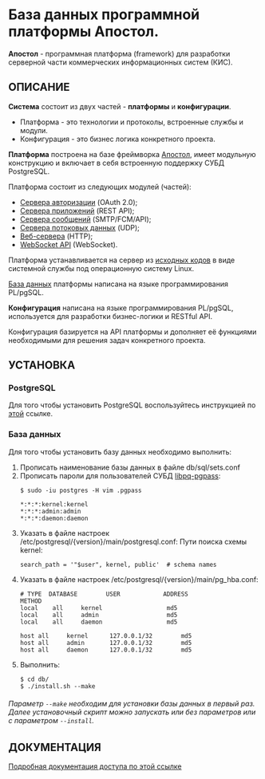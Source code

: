 # База данных программной платформы **Апостол**.

**Апостол** - программная платформа (framework) для разработки серверной части коммерческих информационных систем (КИС).

ОПИСАНИЕ
-

**Система** состоит из двух частей - **платформы** и **конфигурации**.

- Платформа - это технологии и протоколы, встроенные службы и модули.
- Конфигурация - это бизнес логика конкретного проекта.

**Платформа** построена на базе фреймворка [Апостол](https://github.com/ufocomp/apostol), имеет модульную конструкцию и включает в себя встроенную поддержку СУБД PostgreSQL.

Платформа состоит из следующих модулей (частей):

- [Сервера авторизации](https://github.com/ufocomp/module-AuthServer) (OAuth 2.0);
- [Сервера приложений](https://github.com/ufocomp/module-AppServer) (REST API);
- [Сервера сообщений](https://github.com/ufocomp/process-MessageServer) (SMTP/FCM/API);
- [Сервера потоковых данных](https://github.com/ufocomp/process-StreamServer) (UDP);
- [Веб-сервера](https://github.com/ufocomp/module-WebServer) (HTTP);
- [WebSocket API](https://github.com/ufocomp/module-WebSocketAPI) (WebSocket).

Платформа устанавливается на сервер из [исходных кодов](https://github.com/ufocomp/apostol-aws) в виде системной службы под операционную систему Linux.

[База данных](https://github.com/ufocomp/db-platform) платформы написана на языке программирования PL/pgSQL.

**Конфигурация** написана на языке программирования PL/pgSQL, используется для разработки бизнес-логики и RESTful API.

Конфигурация базируется на API платформы и дополняет её функциями необходимыми для решения задач конкретного проекта.

УСТАНОВКА
-

### PostgreSQL

Для того чтобы установить PostgreSQL воспользуйтесь инструкцией по [этой](https://www.postgresql.org/download/) ссылке.

### База данных

Для того чтобы установить базу данных необходимо выполнить:

1. Прописать наименование базы данных в файле db/sql/sets.conf
1. Прописать пароли для пользователей СУБД [libpq-pgpass](https://postgrespro.ru/docs/postgrespro/13/libpq-pgpass):
   ~~~
   $ sudo -iu postgres -H vim .pgpass
   ~~~
   ~~~
   *:*:*:kernel:kernel
   *:*:*:admin:admin
   *:*:*:daemon:daemon
   ~~~
1. Указать в файле настроек /etc/postgresql/{version}/main/postgresql.conf:
   Пути поиска схемы kernel:
   ~~~
   search_path = '"$user", kernel, public'	# schema names
   ~~~
1. Указать в файле настроек /etc/postgresql/{version}/main/pg_hba.conf:
   ~~~
   # TYPE  DATABASE        USER            ADDRESS                 METHOD
   local	all		kernel					md5
   local	all		admin					md5
   local	all		daemon					md5

   host	all		kernel		127.0.0.1/32		md5
   host	all		admin		127.0.0.1/32		md5
   host	all		daemon		127.0.0.1/32		md5
   ~~~
1. Выполнить:
   ~~~
   $ cd db/
   $ ./install.sh --make
   ~~~

###### Параметр `--make` необходим для установки базы данных в первый раз. Далее установочный скрипт можно запускать или без параметров или с параметром `--install`.

ДОКУМЕНТАЦИЯ
-

[Подробная документация доступа по этой ссылке](https://github.com/ufocomp/db-platform/wiki)
